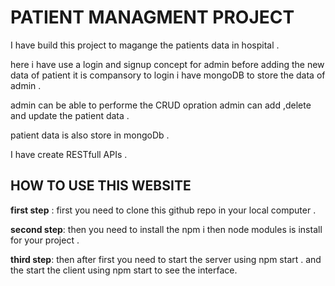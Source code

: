 # PATIENT MANAGMENT PROJECT 

I have build this project to magange the patients data in hospital  .

here i have use a login and signup concept for admin before adding the new data of patient it is compansory to login i have mongoDB to store the data of admin .

admin can be able to performe the CRUD opration admin can add ,delete and update the patient data . 

patient data is also store in mongoDb .

I have create RESTfull APIs .

## HOW TO USE THIS WEBSITE 
**first step** : first you need to clone this github repo in your local computer .  

**second step**: then you need to install the npm i then node modules is install for your project .

**third step**: then after first you need to start the server using npm start . and the start the client using npm start to see the interface. 
